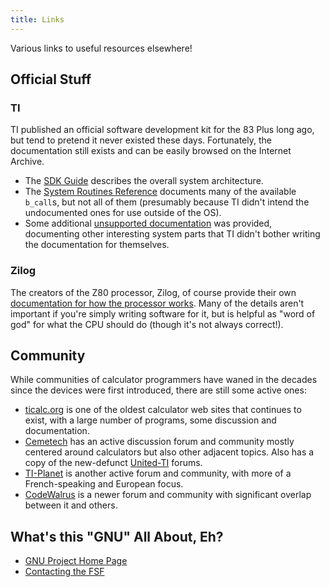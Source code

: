 ```yaml
---
title: Links
---
```


Various links to useful resources elsewhere!

## Official Stuff

### TI

TI published an official software development kit for the 83 Plus long ago, but
tend to pretend it never existed these days. Fortunately, the documentation
still exists and can be easily browsed on the Internet Archive.

 * The [SDK Guide](https://archive.org/details/83psdk/sdk83pguide) describes the
   overall system architecture.
 * The [System Routines Reference](https://archive.org/details/83psdk/83psysroutines)
   documents many of the available `b_call`s, but not all of them (presumably
   because TI didn't intend the undocumented ones for use outside of the OS).
 * Some additional [unsupported
   documentation](https://web.archive.org/web/20050410221541/http://education.ti.com/us/resources/developer/83/download/unsupported.html)
   was provided, documenting other interesting system parts that TI didn't
   bother writing the documentation for themselves.

### Zilog

The creators of the Z80 processor, Zilog, of course provide their own
[documentation for how the processor
works](https://zilog.com/docs/z80/UM0080.pdf). Many of the details aren't
important if you're simply writing software for it, but is helpful as "word of
god" for what the CPU should do (though it's not always correct!).

## Community

While communities of calculator programmers have waned in the decades since the
devices were first introduced, there are still some active ones:

* [ticalc.org](https://www.ticalc.org/) is one of the oldest calculator web
  sites that continues to exist, with a large number of programs, some
discussion and documentation.
* [Cemetech](https://www.cemetech.net/) has an active discussion forum and
  community mostly centered around calculators but also other adjacent topics.
Also has a copy of the new-defunct
[United-TI](https://www.cemetech.net/projects/uti/) forums.
* [TI-Planet](https://tiplanet.org/) is another active forum and community, with
  more of a French-speaking and European focus.
* [CodeWalrus](https://codewalr.us/) is a newer forum and community with
  significant overlap between it and others.

## What's this "GNU" All About, Eh?

* [GNU Project Home Page](http://www.gnu.org/home.html)
* [Contacting the FSF](http://www.gnu.org/home.html#ContactInfo)


